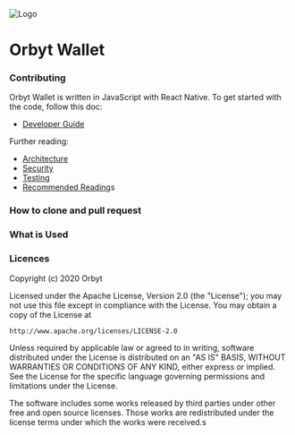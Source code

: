 ![Logo](https://orbyt-wallet.firebaseapp.com/static/media/phone.74326e76.png)

# Orbyt Wallet

### Contributing

Orbyt Wallet is written in JavaScript with React Native.  To get
started with the code, follow this doc:

* [Developer Guide](docs/developer-guide.md)

Further reading:

* [Architecture](docs/architecture.md)
* [Security](docs/security.md)
* [Testing](docs/testing.md)
* [Recommended Reading](docs/recommended-reading.md)s

### How to clone and pull request

### What is Used

### Licences

Copyright (c) 2020 Orbyt

Licensed under the Apache License, Version 2.0 (the "License");
you may not use this file except in compliance with the License.
You may obtain a copy of the License at

    http://www.apache.org/licenses/LICENSE-2.0

Unless required by applicable law or agreed to in writing, software
distributed under the License is distributed on an "AS IS" BASIS,
WITHOUT WARRANTIES OR CONDITIONS OF ANY KIND, either express or implied.
See the License for the specific language governing permissions and
limitations under the License.

The software includes some works released by third parties under other
free and open source licenses. Those works are redistributed under the
license terms under which the works were received.s
